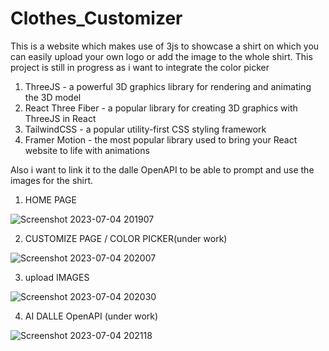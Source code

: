 # Clothes_Customizer
This is a website which makes use of 3js to showcase a shirt on which you can easily upload your own logo or add the image to the whole shirt.
This project is still in progress as i want to integrate the color picker 

1. ThreeJS - a powerful 3D graphics library for rendering and animating the 3D model
2. React Three Fiber - a popular library for creating 3D graphics with ThreeJS in React
3. TailwindCSS - a popular utility-first CSS styling framework
4. Framer Motion - the most popular library used to bring your React website to life with animations

Also i want to link it to the dalle OpenAPI to be able to prompt and use the images for the shirt.

1. HOME PAGE
   
![Screenshot 2023-07-04 201907](https://github.com/athulnairrr/Clothes_Customizer/assets/132225542/40b40b70-8ac8-4006-9118-a6ae965b3b89)

2. CUSTOMIZE PAGE / COLOR PICKER(under work)
   
![Screenshot 2023-07-04 202007](https://github.com/athulnairrr/Clothes_Customizer/assets/132225542/72e822d2-0001-4b20-abeb-e80f7d281baf)

3. upload IMAGES
   
![Screenshot 2023-07-04 202030](https://github.com/athulnairrr/Clothes_Customizer/assets/132225542/cf92eaa9-5272-470f-a70a-1e2947dea819)

4. AI DALLE OpenAPI (under work)
   
![Screenshot 2023-07-04 202118](https://github.com/athulnairrr/Clothes_Customizer/assets/132225542/490623ce-8266-4f9d-9df1-8f602ee7e5cd)
